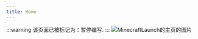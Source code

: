 ```yaml
---
title: Home
---
```

:::warning
该页面已被标记为：暂停编写.
:::
<subhome
    title="MinecraftLaunch 文档（非官方）" 
    subtitle=".NET C# 跨平台Minecraft全能启动核心" 
    tagline="帮助使用C#制作Minecraft启动器的用户更方便的编写代码
    原作者：Xilu  开源协议：MIT"
    tiptitle="<- 在侧边栏查看文档." :buttons="[
        { target: '_blank', class: 'brandbutton', text: '在GitHub上的源代码', link: 'https://github.com/Blessing-Studio/MinecraftLaunch' },
        { target: '_blank', class: 'altbutton', text: '官方文档', link: 'https://blessingta.link' }
    ]">
    <img src="/Images/docs/Shared/Docs/OtherPersonProjectDocs/MinecraftLaunch/MinecraftLaunch.png" alt="MinecraftLaunch的主页的图片" title="文档施工ing......" class="subhomeimg"/>
</subhome>